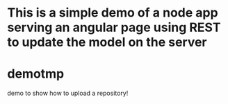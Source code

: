 

This is a simple demo of a node app serving an angular page using REST to update the model on the server
=======
demotmp
=======

demo to show how to upload a repository!

